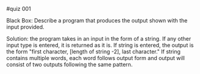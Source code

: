 #quiz 001

Black Box: Describe a program that  produces the output shown with the input provided.

Solution: the program takes in an input in the form of a string. If any other input type is entered, it is returned as it is. If string is entered, the output is the form "first character, [length of string -2], last character." If string contains multiple words, each word follows output form and output will consist of two outputs following the same pattern.

